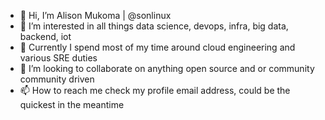 - 👋  Hi, I’m Alison Mukoma | @sonlinux
- 👀  I’m interested in all things data science, devops, infra, big data, backend, iot
- 🌱  Currently I spend most of my time around cloud engineering and various SRE duties
- 💞️  I’m looking to collaborate on anything open source and or community community driven
- 📫  How to reach me check my profile email address, could be the quickest in the meantime

<!---
sonlinux/sonlinux is a ✨ special ✨ repository hosting just a tiny bit of what to expect in my interests 😉
--->
